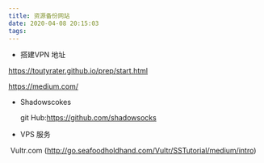 ```yaml
---
title: 资源备份网站
date: 2020-04-08 20:15:03
tags:
---
```


- 搭建VPN 地址

https://toutyrater.github.io/prep/start.html

https://medium.com/

- Shadowscokes

  git Hub:https://github.com/shadowsocks

- VPS 服务

​      Vultr.com (http://go.seafoodholdhand.com/Vultr/SSTutorial/medium/intro)

